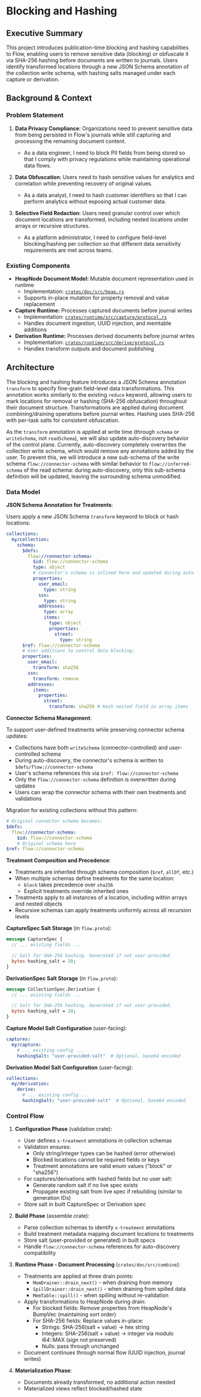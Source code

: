 # Blocking and Hashing

## Executive Summary

This project introduces publication-time blocking and hashing capabilities to Flow, enabling users to remove sensitive data (blocking) or obfuscate it via SHA-256 hashing before documents are written to journals. Users identify transformed locations through a new JSON Schema annotation of the collection write schema, with hashing salts managed under each capture or derivation.

## Background & Context

### Problem Statement

1. **Data Privacy Compliance**: Organizations need to prevent sensitive data from being persisted in Flow's journals while still capturing and processing the remaining document content.
   - As a data engineer, I need to block PII fields from being stored so that I comply with privacy regulations while maintaining operational data flows.

2. **Data Obfuscation**: Users need to hash sensitive values for analytics and correlation while preventing recovery of original values.
   - As a data analyst, I need to hash customer identifiers so that I can perform analytics without exposing actual customer data.

3. **Selective Field Redaction**: Users need granular control over which document locations are transformed, including nested locations under arrays or recursive structures.
   - As a platform administrator, I need to configure field-level blocking/hashing per collection so that different data sensitivity requirements are met across teams.

### Existing Components

- **HeapNode Document Model:** Mutable document representation used in runtime
  - Implementation: [`crates/doc/src/heap.rs`](../crates/doc/src/heap.rs)
  - Supports in-place mutation for property removal and value replacement
- **Capture Runtime:** Processes captured documents before journal writes
  - Implementation: [`crates/runtime/src/capture/protocol.rs`](../crates/runtime/src/capture/protocol.rs)
  - Handles document ingestion, UUID injection, and memtable additions
- **Derivation Runtime:** Processes derived documents before journal writes
  - Implementation: [`crates/runtime/src/derive/protocol.rs`](../crates/runtime/src/derive/protocol.rs)
  - Handles transform outputs and document publishing

## Architecture

The blocking and hashing feature introduces a JSON Schema annotation `transform` to specify fine-grain field-level data transformations. This annotation works similarly to the existing `reduce` keyword, allowing users to mark locations for removal or hashing (SHA-256 obfuscation) throughout their document structure. Transformations are applied during document combining/draining operations before journal writes. Hashing uses SHA-256 with per-task salts for consistent obfuscation.

As the `transform` annotation is applied at write time (through `schema` or `writeSchema`, not `readSchema`), we will also update auto-discovery behavior of the control plane. Currently, auto-discovery completely overwrites the collection write schema, which would remove any annotations added by the user. To prevent this, we will introduce a new sub-schema of the write schema `flow://connector-schema` with similar behavior to `flow://inferred-schema` of the read schema: during auto-discovery, only this sub-schema definition will be updated, leaving the surrounding schema unmodified.


### Data Model

**JSON Schema Annotation for Treatments**:

Users apply a new JSON Schema `transform` keyword to block or hash locations:

```yaml
collections:
  my/collection:
    schema:
      $defs:
        flow://connector-schema:
          $id: flow://connector-schema
          type: object
          # Connector's schema is inlined here and updated during auto-discovery
          properties:
            user_email:
              type: string
            ssn:
              type: string
            addresses:
              type: array
              items:
                type: object
                properties:
                  street:
                    type: string
      $ref: flow://connector-schema
      # User additions to control data blocking:
      properties:
        user_email:
          transform: sha256
        ssn:
          transform: remove
        addresses:
          items:
            properties:
              street:
                transform: sha256 # Hash nested field in array items
```

**Connector Schema Management**:

To support user-defined treatments while preserving connector schema updates:
- Collections have both `writeSchema` (connector-controlled) and user-controlled schema
- During auto-discovery, the connector's schema is written to `$defs/flow://connector-schema`
- User's schema references this via `$ref: flow://connector-schema`
- Only the `flow://connector-schema` definition is overwritten during updates
- Users can wrap the connector schema with their own treatments and validations

Migration for existing collections without this pattern:
```yaml
# Original connector schema becomes:
$defs:
  flow://connector-schema:
    $id: flow://connector-schema
    # Original schema here
$ref: flow://connector-schema
```

**Treatment Composition and Precedence**:

- Treatments are inherited through schema composition (`$ref`, `allOf`, etc.)
- When multiple schemas define treatments for the same location:
  - `block` takes precedence over `sha256`
  - Explicit treatments override inherited ones
- Treatments apply to all instances of a location, including within arrays and nested objects
- Recursive schemas can apply treatments uniformly across all recursion levels

**CaptureSpec Salt Storage** (in `flow.proto`):
```protobuf
message CaptureSpec {
  // ... existing fields ...

  // Salt for SHA-256 hashing. Generated if not user-provided.
  bytes hashing_salt = 20;
}
```

**DerivationSpec Salt Storage** (in `flow.proto`):
```protobuf
message CollectionSpec.Derivation {
  // ... existing fields ...

  // Salt for SHA-256 hashing. Generated if not user-provided.
  bytes hashing_salt = 20;
}
```

**Capture Model Salt Configuration** (user-facing):
```yaml
captures:
  my/capture:
    # ... existing config ...
    hashingSalt: "user-provided-salt"  # Optional, base64 encoded
```

**Derivation Model Salt Configuration** (user-facing):
```yaml
collections:
  my/derivation:
    derive:
      # ... existing config ...
      hashingSalt: "user-provided-salt"  # Optional, base64 encoded
```


### Control Flow

1. **Configuration Phase** (validation crate):
   - User defines `x-treatment` annotations in collection schemas
   - Validation ensures:
     - Only string/integer types can be hashed (error otherwise)
     - Blocked locations cannot be required fields or keys
     - Treatment annotations are valid enum values ("block" or "sha256")
   - For captures/derivations with hashed fields but no user salt:
     - Generate random salt if no live spec exists
     - Propagate existing salt from live spec if rebuilding (similar to generation IDs)
   - Store salt in built CaptureSpec or Derivation spec

2. **Build Phase** (assemble crate):
   - Parse collection schemas to identify `x-treatment` annotations
   - Build treatment metadata mapping document locations to treatments
   - Store salt (user-provided or generated) in built specs
   - Handle `flow://connector-schema` references for auto-discovery compatibility

3. **Runtime Phase - Document Processing** (`crates/doc/src/combine`):
   - Treatments are applied at three drain points:
     - `MemDrainer::drain_next()` - when draining from memory
     - `SpillDrainer::drain_next()` - when draining from spilled data
     - `MemTable::spill()` - when spilling without re-validation
   - Apply transformations to HeapNode during drain:
     - For blocked fields: Remove properties from HeapNode's BumpVec (maintaining sort order)
     - For SHA-256 fields: Replace values in-place:
       - Strings: SHA-256(salt + value) → hex string
       - Integers: SHA-256(salt + value) → integer via modulo i64::MAX (sign not preserved)
       - Nulls: pass through unchanged
   - Document continues through normal flow (UUID injection, journal writes)

5. **Materialization Phase**:
   - Documents already transformed, no additional action needed
   - Materialized views reflect blocked/hashed state